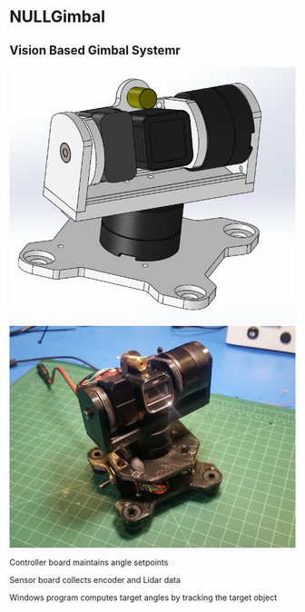 # NULLGimbal

## Vision Based Gimbal Systemr

![NULLGimbal 1](https://github.com/nulluser/NullGimbal/blob/master/Images/Gimbal1.png "NULLGimbal 1")
![NULLGimbal 2](https://github.com/nulluser/NullGimbal/blob/master/Images/Gimbal2.png "NULLGimbal 2")

Controller board maintains angle setpoints

Sensor board collects encoder and Lidar data

Windows program computes target angles by tracking the target object

